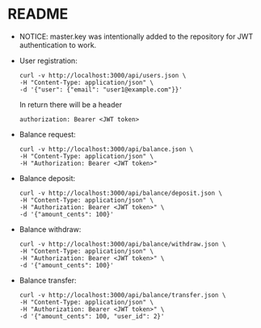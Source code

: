 # README

* NOTICE: master.key was intentionally added to the repository for JWT authentication to work.

* User registration:
  ```
  curl -v http://localhost:3000/api/users.json \
  -H "Content-Type: application/json" \
  -d '{"user": {"email": "user1@example.com"}}'
  ```
  In return there will be a header
  ```
  authorization: Bearer <JWT token>
  ```
* Balance request:
  ```
  curl -v http://localhost:3000/api/balance.json \
  -H "Content-Type: application/json" \
  -H "Authorization: Bearer <JWT token>"
  ```
* Balance deposit:
  ```
  curl -v http://localhost:3000/api/balance/deposit.json \
  -H "Content-Type: application/json" \
  -H "Authorization: Bearer <JWT token>" \
  -d '{"amount_cents": 100}'
  ```

* Balance withdraw:
  ```
  curl -v http://localhost:3000/api/balance/withdraw.json \
  -H "Content-Type: application/json" \
  -H "Authorization: Bearer <JWT token>" \
  -d '{"amount_cents": 100}'
  ```
* Balance transfer:
  ```
  curl -v http://localhost:3000/api/balance/transfer.json \
  -H "Content-Type: application/json" \
  -H "Authorization: Bearer <JWT token>" \
  -d '{"amount_cents": 100, "user_id": 2}'
  ```
